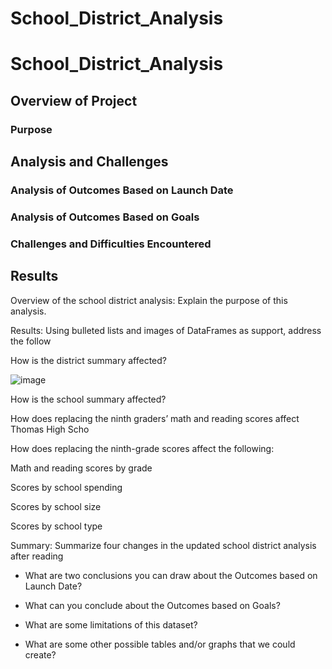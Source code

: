 # School_District_Analysis
# School_District_Analysis

## Overview of Project

### Purpose

## Analysis and Challenges

### Analysis of Outcomes Based on Launch Date

### Analysis of Outcomes Based on Goals

### Challenges and Difficulties Encountered

## Results


Overview of the school district analysis: Explain the purpose of this analysis.

Results: Using bulleted lists and images of DataFrames as support, address the follow

How is the district summary affected?

![image](https://user-images.githubusercontent.com/96215773/166631577-dac1fd39-2710-48fa-8857-53c8874e567a.png)


How is the school summary affected?

How does replacing the ninth graders’ math and reading scores affect Thomas High Scho

How does replacing the ninth-grade scores affect the following:

Math and reading scores by grade

Scores by school spending

Scores by school size

Scores by school type


Summary: Summarize four changes in the updated school district analysis after reading

- What are two conclusions you can draw about the Outcomes based on Launch Date?

- What can you conclude about the Outcomes based on Goals?

- What are some limitations of this dataset?

- What are some other possible tables and/or graphs that we could create?

